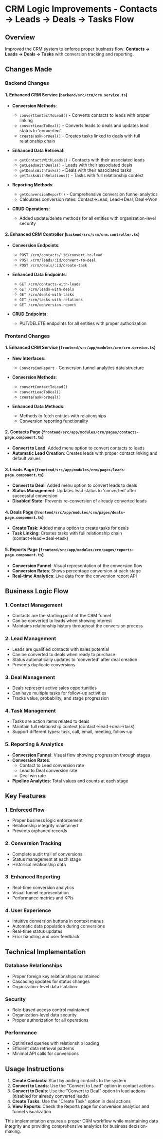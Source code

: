# CRM Logic Improvements - Contacts → Leads → Deals → Tasks Flow

## Overview
Improved the CRM system to enforce proper business flow: **Contacts → Leads → Deals → Tasks** with conversion tracking and reporting.

## Changes Made

### Backend Changes

#### 1. Enhanced CRM Service (`backend/src/crm/crm.service.ts`)
- **Conversion Methods**:
  - `convertContactToLead()` - Converts contacts to leads with proper linking
  - `convertLeadToDeal()` - Converts leads to deals and updates lead status to 'converted'
  - `createTaskForDeal()` - Creates tasks linked to deals with full relationship chain

- **Enhanced Data Retrieval**:
  - `getContactsWithLeads()` - Contacts with their associated leads
  - `getLeadsWithDeals()` - Leads with their associated deals
  - `getDealsWithTasks()` - Deals with their associated tasks
  - `getTasksWithRelations()` - Tasks with full relationship context

- **Reporting Methods**:
  - `getConversionReport()` - Comprehensive conversion funnel analytics
  - Calculates conversion rates: Contact→Lead, Lead→Deal, Deal→Won

- **CRUD Operations**:
  - Added update/delete methods for all entities with organization-level security

#### 2. Enhanced CRM Controller (`backend/src/crm/crm.controller.ts`)
- **Conversion Endpoints**:
  - `POST /crm/contacts/:id/convert-to-lead`
  - `POST /crm/leads/:id/convert-to-deal`
  - `POST /crm/deals/:id/create-task`

- **Enhanced Data Endpoints**:
  - `GET /crm/contacts-with-leads`
  - `GET /crm/leads-with-deals`
  - `GET /crm/deals-with-tasks`
  - `GET /crm/tasks-with-relations`
  - `GET /crm/conversion-report`

- **CRUD Endpoints**:
  - PUT/DELETE endpoints for all entities with proper authorization

### Frontend Changes

#### 1. Enhanced CRM Service (`frontend/src/app/modules/crm/crm.service.ts`)
- **New Interfaces**:
  - `ConversionReport` - Conversion funnel analytics data structure

- **Conversion Methods**:
  - `convertContactToLead()`
  - `convertLeadToDeal()`
  - `createTaskForDeal()`

- **Enhanced Data Methods**:
  - Methods to fetch entities with relationships
  - Conversion reporting functionality

#### 2. Contacts Page (`frontend/src/app/modules/crm/pages/contacts-page.component.ts`)
- **Convert to Lead**: Added menu option to convert contacts to leads
- **Automatic Lead Creation**: Creates leads with proper contact linking and default values

#### 3. Leads Page (`frontend/src/app/modules/crm/pages/leads-page.component.ts`)
- **Convert to Deal**: Added menu option to convert leads to deals
- **Status Management**: Updates lead status to 'converted' after successful conversion
- **Disabled State**: Prevents re-conversion of already converted leads

#### 4. Deals Page (`frontend/src/app/modules/crm/pages/deals-page.component.ts`)
- **Create Task**: Added menu option to create tasks for deals
- **Task Linking**: Creates tasks with full relationship chain (contact→lead→deal→task)

#### 5. Reports Page (`frontend/src/app/modules/crm/pages/reports-page.component.ts`)
- **Conversion Funnel**: Visual representation of the conversion flow
- **Conversion Rates**: Shows percentage conversion at each stage
- **Real-time Analytics**: Live data from the conversion report API

## Business Logic Flow

### 1. Contact Management
- Contacts are the starting point of the CRM funnel
- Can be converted to leads when showing interest
- Maintains relationship history throughout the conversion process

### 2. Lead Management
- Leads are qualified contacts with sales potential
- Can be converted to deals when ready to purchase
- Status automatically updates to 'converted' after deal creation
- Prevents duplicate conversions

### 3. Deal Management
- Deals represent active sales opportunities
- Can have multiple tasks for follow-up activities
- Tracks value, probability, and stage progression

### 4. Task Management
- Tasks are action items related to deals
- Maintain full relationship context (contact→lead→deal→task)
- Support different types: task, call, email, meeting, follow-up

### 5. Reporting & Analytics
- **Conversion Funnel**: Visual flow showing progression through stages
- **Conversion Rates**: 
  - Contact to Lead conversion rate
  - Lead to Deal conversion rate
  - Deal win rate
- **Pipeline Analytics**: Total values and counts at each stage

## Key Features

### 1. Enforced Flow
- Proper business logic enforcement
- Relationship integrity maintained
- Prevents orphaned records

### 2. Conversion Tracking
- Complete audit trail of conversions
- Status management at each stage
- Historical relationship data

### 3. Enhanced Reporting
- Real-time conversion analytics
- Visual funnel representation
- Performance metrics and KPIs

### 4. User Experience
- Intuitive conversion buttons in context menus
- Automatic data population during conversions
- Real-time status updates
- Error handling and user feedback

## Technical Implementation

### Database Relationships
- Proper foreign key relationships maintained
- Cascading updates for status changes
- Organization-level data isolation

### Security
- Role-based access control maintained
- Organization-level data security
- Proper authorization for all operations

### Performance
- Optimized queries with relationship loading
- Efficient data retrieval patterns
- Minimal API calls for conversions

## Usage Instructions

1. **Create Contacts**: Start by adding contacts to the system
2. **Convert to Leads**: Use the "Convert to Lead" option in contact actions
3. **Convert to Deals**: Use the "Convert to Deal" option in lead actions (disabled for already converted leads)
4. **Create Tasks**: Use the "Create Task" option in deal actions
5. **View Reports**: Check the Reports page for conversion analytics and funnel visualization

This implementation ensures a proper CRM workflow while maintaining data integrity and providing comprehensive analytics for business decision-making.